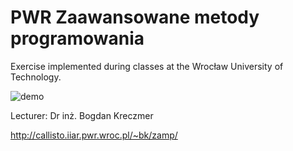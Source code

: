 # PWR Zaawansowane metody programowania
Exercise implemented during classes at the Wrocław University of Technology.

![demo](https://user-images.githubusercontent.com/44072895/143560141-ef2ff419-8b20-445f-8351-3d578a6eedab.png)


Lecturer: Dr inż. Bogdan Kreczmer

http://callisto.iiar.pwr.wroc.pl/~bk/zamp/
